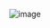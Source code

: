 ![image](https://user-images.githubusercontent.com/101056938/160864275-bdc5d60b-4879-44f9-bf93-4509dae93c1b.png)
